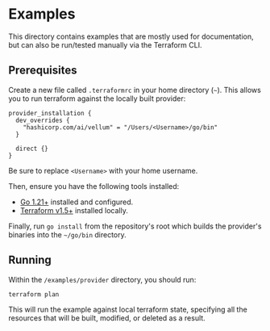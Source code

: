 # Examples

This directory contains examples that are mostly used for documentation, but can also be run/tested manually via the Terraform CLI.

## Prerequisites

Create a new file called `.terraformrc` in your home directory (`~`). This allows you to run terraform against the locally built provider:

```
provider_installation {
  dev_overrides {
    "hashicorp.com/ai/vellum" = "/Users/<Username>/go/bin"
  }

  direct {}
}
```

Be sure to replace `<Username>` with your home username.

Then, ensure you have the following tools installed:

- [Go 1.21+](https://golang.org/doc/install) installed and configured.
- [Terraform v1.5+](https://developer.hashicorp.com/terraform/tutorials/aws-get-started/install-cli) installed locally.

Finally, run `go install` from the repository's root which builds the provider's binaries into the `~/go/bin` directory.

## Running

Within the `/examples/provider` directory, you should run:

```bash
terraform plan
```

This will run the example against local terraform state, specifying all the resources that will be built, modified, or deleted as a result.
